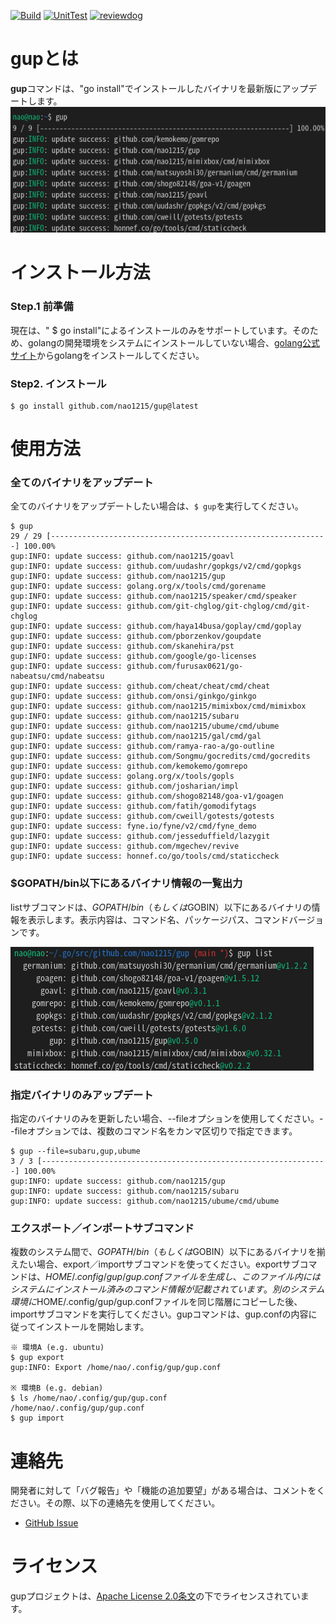 [![Build](https://github.com/nao1215/gup/actions/workflows/build.yml/badge.svg)](https://github.com/nao1215/gup/actions/workflows/build.yml)
[![UnitTest](https://github.com/nao1215/gup/actions/workflows/unit_test.yml/badge.svg)](https://github.com/nao1215/gup/actions/workflows/unit_test.yml)
[![reviewdog](https://github.com/nao1215/gup/actions/workflows/reviewdog.yml/badge.svg)](https://github.com/nao1215/gup/actions/workflows/reviewdog.yml)
# gupとは
**gup**コマンドは、"go install"でインストールしたバイナリを最新版にアップデートします。
![sample](../img/sample.png)
# インストール方法
### Step.1 前準備
現在は、" $ go install"によるインストールのみをサポートしています。そのため、golangの開発環境をシステムにインストールしていない場合、[golang公式サイト](https://go.dev/doc/install)からgolangをインストールしてください。

### Step2. インストール
```
$ go install github.com/nao1215/gup@latest
```

# 使用方法
### 全てのバイナリをアップデート
全てのバイナリをアップデートしたい場合は、`$ gup`を実行してください。

```
$ gup
29 / 29 [--------------------------------------------------------------] 100.00%
gup:INFO: update success: github.com/nao1215/goavl
gup:INFO: update success: github.com/uudashr/gopkgs/v2/cmd/gopkgs
gup:INFO: update success: github.com/nao1215/gup
gup:INFO: update success: golang.org/x/tools/cmd/gorename
gup:INFO: update success: github.com/nao1215/speaker/cmd/speaker
gup:INFO: update success: github.com/git-chglog/git-chglog/cmd/git-chglog
gup:INFO: update success: github.com/haya14busa/goplay/cmd/goplay
gup:INFO: update success: github.com/pborzenkov/goupdate
gup:INFO: update success: github.com/skanehira/pst
gup:INFO: update success: github.com/google/go-licenses
gup:INFO: update success: github.com/furusax0621/go-nabeatsu/cmd/nabeatsu
gup:INFO: update success: github.com/cheat/cheat/cmd/cheat
gup:INFO: update success: github.com/onsi/ginkgo/ginkgo
gup:INFO: update success: github.com/nao1215/mimixbox/cmd/mimixbox
gup:INFO: update success: github.com/nao1215/subaru
gup:INFO: update success: github.com/nao1215/ubume/cmd/ubume
gup:INFO: update success: github.com/nao1215/gal/cmd/gal
gup:INFO: update success: github.com/ramya-rao-a/go-outline
gup:INFO: update success: github.com/Songmu/gocredits/cmd/gocredits
gup:INFO: update success: github.com/kemokemo/gomrepo
gup:INFO: update success: golang.org/x/tools/gopls
gup:INFO: update success: github.com/josharian/impl
gup:INFO: update success: github.com/shogo82148/goa-v1/goagen
gup:INFO: update success: github.com/fatih/gomodifytags
gup:INFO: update success: github.com/cweill/gotests/gotests
gup:INFO: update success: fyne.io/fyne/v2/cmd/fyne_demo
gup:INFO: update success: github.com/jesseduffield/lazygit
gup:INFO: update success: github.com/mgechev/revive
gup:INFO: update success: honnef.co/go/tools/cmd/staticcheck
```

### $GOPATH/bin以下にあるバイナリ情報の一覧出力
listサブコマンドは、$GOPATH/bin（もしくは$GOBIN）以下にあるバイナリの情報を表示します。表示内容は、コマンド名、パッケージパス、コマンドバージョンです。

![sample](../img/list.png)

### 指定バイナリのみアップデート
指定のバイナリのみを更新したい場合、--fileオプションを使用してください。--fileオプションでは、複数のコマンド名をカンマ区切りで指定できます。
```
$ gup --file=subaru,gup,ubume
3 / 3 [----------------------------------------------------------------] 100.00%
gup:INFO: update success: github.com/nao1215/gup
gup:INFO: update success: github.com/nao1215/subaru
gup:INFO: update success: github.com/nao1215/ubume/cmd/ubume
```

### エクスポート／インポートサブコマンド
複数のシステム間で、$GOPATH/bin（もしくは$GOBIN）以下にあるバイナリを揃えたい場合、export／importサブコマンドを使ってください。exportサブコマンドは、$HOME/.config/gup/gup.confファイルを生成し、このファイル内にはシステムにインストール済みのコマンド情報が記載されています。  
別のシステム環境に$HOME/.config/gup/gup.confファイルを同じ階層にコピーした後、importサブコマンドを実行してください。gupコマンドは、gup.confの内容に従ってインストールを開始します。
```
※ 環境A (e.g. ubuntu)
$ gup export
gup:INFO: Export /home/nao/.config/gup/gup.conf

※ 環境B (e.g. debian)
$ ls /home/nao/.config/gup/gup.conf
/home/nao/.config/gup/gup.conf
$ gup import
```
# 連絡先
開発者に対して「バグ報告」や「機能の追加要望」がある場合は、コメントをください。その際、以下の連絡先を使用してください。
- [GitHub Issue](https://github.com/nao1215/gup/issues)

# ライセンス
gupプロジェクトは、[Apache License 2.0条文](./../../LICENSE)の下でライセンスされています。
